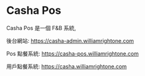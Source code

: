 # Casha Pos

Casha Pos 是一個 F&B 系統, 




後台網站: https://casha-admin.williamrightone.com

Pos 點餐系統: https://casha-pos.williamrightone.com

用戶點餐系統: https://casha.williamrightone.com

